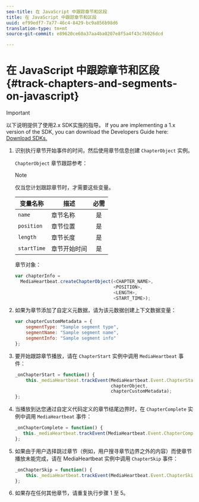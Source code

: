 ```yaml
---
seo-title: 在 JavaScript 中跟踪章节和区段
title: 在 JavaScript 中跟踪章节和区段
uuid: ef99edf7-7a77-46c4-8429-bc9a856b98d6
translation-type: tm+mt
source-git-commit: e89620ce60a37aa4ba0207e8f5a4f43c76026dcd

---
```



# 在 JavaScript 中跟踪章节和区段{#track-chapters-and-segments-on-javascript}

>[!IMPORTANT]
>
>以下说明提供了使用2.x SDK实施的指导。 If you are implementing a 1.x version of the SDK, you can download the Developers Guide here: [Download SDKs.](/help/sdk-implement/download-sdks.md)

1. 识别执行章节开始事件的时间，然后使用章节信息创建 `ChapterObject` 实例。

   `ChapterObject` 章节跟踪参考：

   >[!NOTE]
   >
   >仅当您计划跟踪章节时，才需要这些变量。

   | 变量名称 | 描述 | 必需 |
   | --- | --- | :---: |
   | `name` | 章节名称 | 是 |
   | `position` | 章节位置 | 是 |
   | `length` | 章节长度 | 是 |
   | `startTime` | 章节开始时间 | 是 |

   章节对象：

   ```js
   var chapterInfo =  
     MediaHeartbeat.createChapterObject(<CHAPTER_NAME>,  
                                        <POSITION>,  
                                        <LENGTH>,  
                                        <START_TIME>);
   ```

1. 如果为章节添加了自定义元数据，请为该元数据创建上下文数据变量：

   ```js
   var chapterCustomMetadata = { 
       segmentType: "Sample segment type",  
       segmentName: "Sample segment name",  
       segmentInfo: "Sample segment info" 
   };
   ```

1. 要开始跟踪章节播放，请在 `ChapterStart` 实例中调用 `MediaHeartbeat` 事件：

   ```js
   _onChapterStart = function() { 
       this._mediaHeartbeat.trackEvent(MediaHeartbeat.Event.ChapterStart,  
                                       chapterObject,  
                                       chapterCustomMetadata); 
   };
   ```

1. 当播放到达您通过自定义代码定义的章节结尾边界时，在 `ChapterComplete` 实例中调用 `MediaHeartbeat` 事件：

   ```js
   _onChapterComplete = function() { 
      this._mediaHeartbeat.trackEvent(MediaHeartbeat.Event.ChapterComplete); 
   };
   ```

1. 如果由于用户选择跳过章节（例如，用户搜寻章节边界之外的内容）而使章节播放未能完成，请在 MediaHeartbeat 实例中调用 `ChapterSkip` 事件：

   ```js
   _onChapterSkip = function() { 
       this._mediaHeartbeat.trackEvent(MediaHeartbeat.Event.ChapterSkip); 
   };
   ```

1. 如果存在任何其他章节，请重复执行步骤 1 至 5。

